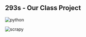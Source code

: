 ## 293s - Our Class Project



![python](https://img.shields.io/badge/Python-2.7.13%2B-437ebf.svg?colorA=96b2b4&style=flat-square)

![scrapy](https://img.shields.io/badge/Scrapy-1.3.2-437ebf.svg?colorA=96b2b4&style=flat-square)
